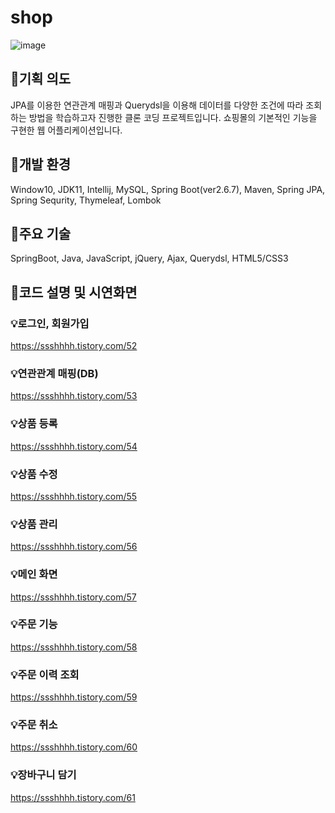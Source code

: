 # shop
![image](https://user-images.githubusercontent.com/87368059/172998060-30e0e7f3-5bb9-4e9d-9f71-a6ec49ff37ff.png)

 ## 🎈기획 의도
 JPA를 이용한 연관관계 매핑과 Querydsl을 이용해 데이터를 다양한 조건에 따라 조회하는 방법을 학습하고자
 진행한 클론 코딩 프로젝트입니다. 쇼핑몰의 기본적인 기능을 구현한 웹 어플리케이션입니다.

 ## 🎈개발 환경
Window10, JDK11, Intellij, MySQL, Spring Boot(ver2.6.7), Maven, Spring JPA, Spring Sequrity, Thymeleaf, Lombok

 ## 🎈주요 기술
SpringBoot, Java, JavaScript, jQuery, Ajax, Querydsl, HTML5/CSS3


 ## 🎈코드 설명 및 시연화면 
 
 ### 💡로그인, 회원가입
https://ssshhhh.tistory.com/52

 ### 💡연관관계 매핑(DB)
 https://ssshhhh.tistory.com/53
 
 ### 💡상품 등록
 https://ssshhhh.tistory.com/54

 ### 💡상품 수정
 https://ssshhhh.tistory.com/55
 
 ### 💡상품 관리
 https://ssshhhh.tistory.com/56
 
 ### 💡메인 화면
 https://ssshhhh.tistory.com/57
 
 ### 💡주문 기능
 https://ssshhhh.tistory.com/58
 
 ### 💡주문 이력 조회
 https://ssshhhh.tistory.com/59
 
 ### 💡주문 취소
 https://ssshhhh.tistory.com/60
 
 ### 💡장바구니 담기
 https://ssshhhh.tistory.com/61
 
 

